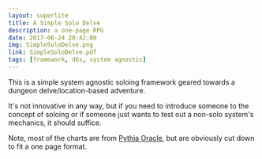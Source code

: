 ```yaml
---
layout: superlite
title: A Simple Solo Delve
description: a one-page RPG
date: 2017-06-24 20:42:00
img: SimpleSoloDelve.png
link: SimpleSoloDelve.pdf
tags: [framework, d6s, system agnostic]
---
```


This is a simple system agnostic soloing framework geared towards a dungeon delve/location-based adventure.

It's not innovative in any way, but if you need to introduce someone to the concept of soloing or if someone just wants to test out a non-solo system's mechanics, it should suffice.

Note, most of the charts are from <a href="https://github.com/exposit/pythia-oracle/blob/master/HELP.md">Pythia Oracle</a>, but are obviously cut down to fit a one page format.
